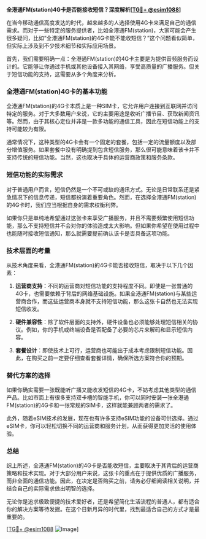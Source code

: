 **全港通FM(station)4G卡是否能接收短信？深度解析[[TG💪+ @esim1088](https://t.me/s/esim1088)]**

在当今移动通信高度发达的时代，越来越多的人选择使用4G卡来满足自己的通信需求。而对于一些特定的服务提供者，比如全港通FM(station)，大家可能会产生很多疑问，比如“全港通FM(station)的4G卡能不能收短信？”这个问题看似简单，但实际上涉及到不少技术细节和实际应用场景。

首先，我们需要明确一点：全港通FM(station)的4G卡主要是为提供音频服务而设计的。它能够让你通过手机或其他设备接入其网络，享受高质量的广播服务。但关于短信功能的支持，这需要从多个角度来分析。

### 全港通FM(station)4G卡的基本功能

全港通FM(station)的4G卡本质上是一种SIM卡，它允许用户连接到互联网并访问特定的服务。对于大多数用户来说，它的主要用途是收听广播节目、获取新闻资讯等。然而，由于其核心定位并非是一款多功能的通信工具，因此在短信功能上的支持可能较为有限。

通常情况下，这种类型的4G卡会有一个固定的套餐，包括一定的流量额度以及部分增值服务。如果套餐中没有明确提到包含短信服务，那么很可能意味着该卡并不支持传统的短信功能。当然，这也取决于具体的运营商政策和服务条款。

### 短信功能的实际需求

对于普通用户而言，短信仍然是一个不可或缺的通讯方式。无论是日常联系还是紧急情况下的信息传递，短信都扮演着重要角色。然而，在选择全港通FM(station)的4G卡时，我们应当根据自身的需求权衡利弊。

如果你只是单纯地希望通过这张卡来享受广播服务，并且不需要频繁使用短信功能，那么不支持短信并不会对你的体验造成太大影响。但如果你希望在使用过程中也能随时接收短信通知，那么就需要提前确认该卡是否具备这项功能。

### 技术层面的考量

从技术角度来看，全港通FM(station)的4G卡能否接收短信，取决于以下几个因素：

1. **运营商支持**：不同的运营商对短信功能的支持程度不同。即使是一张普通的4G卡，也需要依赖于背后的网络基础设施。如果全港通FM(station)与某些运营商合作，而这些运营商本身就不支持短信功能，那么这张卡自然也无法实现短信收发。

2. **硬件兼容性**：除了软件层面的支持外，硬件设备也必须能够处理短信相关的协议。例如，你的手机或终端设备是否配备了必要的芯片来解码和显示短信内容。

3. **套餐设计**：即使技术上可行，运营商也可能出于成本考虑限制短信功能。因此，在购买之前一定要仔细查看套餐详情，确保所选方案符合你的预期。

### 替代方案的选择

如果你确实需要一张既能听广播又能收发短信的4G卡，不妨考虑其他类型的通信产品。比如市面上有很多支持双卡槽的智能手机，你可以同时安装一张全港通FM(station)的4G卡和一张常规的SIM卡，这样就能兼顾两者的需求了。

此外，随着eSIM技术的发展，现在也有许多支持eSIM功能的设备可供选择。通过eSIM卡，你可以轻松切换不同的运营商和服务计划，从而获得更加灵活的使用体验。

### 总结

综上所述，全港通FM(station)的4G卡是否能收短信，主要取决于其背后的运营商策略和技术实现。对于大部分用户来说，这张卡的重点在于提供优质的广播服务，而非全面的通信功能。因此，在决定是否购买之前，请务必仔细阅读相关说明，并结合自己的实际需求做出明智的选择。

无论你是追求极致便捷的技术爱好者，还是希望简化生活流程的普通人，都有适合你的解决方案等待发掘。在这个日新月异的时代里，找到最适合自己的方式才是最重要的。

[[TG💪+ @esim1088](https://t.me/s/esim1088) ![Image](https://i.postimg.cc/4NQfJmqS/Snipaste-2025-05-13-00-14-12.png)]